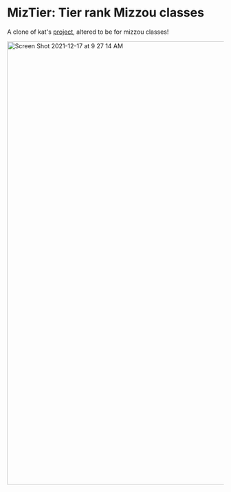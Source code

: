 # MizTier: Tier rank Mizzou classes

A clone of kat's [project](https://github.com/katmh/mitier), altered to be for mizzou classes!


<img width="1029" alt="Screen Shot 2021-12-17 at 9 27 14 AM" src="https://user-images.githubusercontent.com/51331370/146568995-610dd4f2-c5a2-4350-a1e0-ffee4a2c1675.png">

